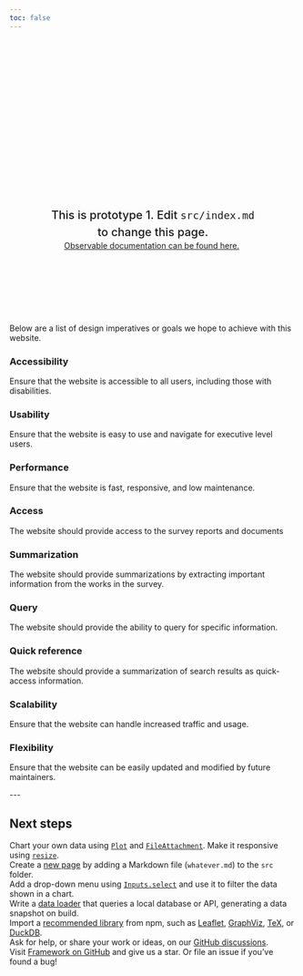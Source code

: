 ```yaml
---
toc: false
---
```


<div class="hero">
  <h1>Literacy NS</h1>
  <h2>This is prototype 1. Edit&nbsp;<code style="font-size: 90%;">src/index.md</code> to change this page.</h2>
  <a href="https://observablehq.com/framework/getting-started">Observable documentation can be found here.<span style="display: inline-block; margin-left: 0.25rem;"></span></a>
</div>
<div><p>Below are a list of design imperatives or goals we hope to achieve with this website.</p></div>
<div class="grid grid-cols-3" style="grid-auto-rows: 125px;">
  <div class="card">
    <h3 style="color:var(--theme-foreground-focus)";>Accessibility</h3>
    <p>Ensure that the website is accessible to all users, including those with disabilities.</p>
  </div>
  <div class="card">
    <h3 style="color:var(--theme-foreground-focus)";>Usability</h3>
    <p>Ensure that the website is easy to use and navigate for executive level users.</p>
  </div>
  <div class="card">
    <h3 style="color:var(--theme-foreground-focus)";>Performance</h3>
    <p>Ensure that the website is fast, responsive, and low maintenance.</p>
  </div>
  <div class="card">
    <h3 style="color:var(--theme-foreground-focus)";>Access</h3>
    <p>The website should provide access to the survey reports and documents</p>
  </div>
  <div class="card">
        <h3 style="color:var(--theme-foreground-focus)";>Summarization</h3>
        <p>The website should provide summarizations by extracting important information from the works in the survey.</p>
  </div>
  <div class="card">
        <h3 style="color:var(--theme-foreground-focus)";>Query</h3>
        <p>The website should provide the ability to query for specific information.</p>
  </div>
<div class="card">
        <h3 style="color:var(--theme-foreground-focus)";>Quick reference</h3>
        <p>The website should provide a summarization of search results as quick-access information.</p>
</div>
  <div class="card">
    <h3 style="color:var(--theme-foreground-focus)";>Scalability</h3>
    <p>Ensure that the website can handle increased traffic and usage. </p>
  </div>
  <div class="card">
    <h3 style="color:var(--theme-foreground-focus)";>Flexibility</h3>
    <p>Ensure that the website can be easily updated and modified by future maintainers.</p>
  </div>
</div>
---

## Next steps


<div class="grid grid-cols-4">
  <div class="card">
    Chart your own data using <a href="https://observablehq.com/framework/lib/plot"><code>Plot</code></a> and <a href="https://observablehq.com/framework/files"><code>FileAttachment</code></a>. Make it responsive using <a href="https://observablehq.com/framework/javascript#resize(render)"><code>resize</code></a>.
  </div>
  <div class="card">
    Create a <a href="https://observablehq.com/framework/project-structure">new page</a> by adding a Markdown file (<code>whatever.md</code>) to the <code>src</code> folder.
  </div>
  <div class="card">
    Add a drop-down menu using <a href="https://observablehq.com/framework/inputs/select"><code>Inputs.select</code></a> and use it to filter the data shown in a chart.
  </div>
  <div class="card">
    Write a <a href="https://observablehq.com/framework/loaders">data loader</a> that queries a local database or API, generating a data snapshot on build.
  </div>
  <div class="card">
    Import a <a href="https://observablehq.com/framework/imports">recommended library</a> from npm, such as <a href="https://observablehq.com/framework/lib/leaflet">Leaflet</a>, <a href="https://observablehq.com/framework/lib/dot">GraphViz</a>, <a href="https://observablehq.com/framework/lib/tex">TeX</a>, or <a href="https://observablehq.com/framework/lib/duckdb">DuckDB</a>.
  </div>
  <div class="card">
    Ask for help, or share your work or ideas, on our <a href="https://github.com/observablehq/framework/discussions">GitHub discussions</a>.
  </div>
  <div class="card">
    Visit <a href="https://github.com/observablehq/framework">Framework on GitHub</a> and give us a star. Or file an issue if you’ve found a bug!
  </div>
</div>

<style>

.hero {
  display: flex;
  flex-direction: column;
  align-items: center;
  font-family: var(--sans-serif);
  margin: 4rem 0 8rem;
  text-wrap: balance;
  text-align: center;
}

.hero h1 {
  margin: 1rem 0;
  padding: 1rem 0;
  max-width: none;
  font-size: 14vw;
  font-weight: 900;
  line-height: 1;
  background: linear-gradient(30deg, var(--theme-foreground-focus), currentColor);
  -webkit-background-clip: text;
  -webkit-text-fill-color: transparent;
  background-clip: text;
}

.hero h2 {
  margin: 0;
  max-width: 34em;
  font-size: 20px;
  font-style: initial;
  font-weight: 500;
  line-height: 1.5;
  color: var(--theme-foreground-muted);
}

.hero h3 {
  margin: 0;
  max-width: 34em;
  font-size: 20px;
  font-style: initial;
  font-weight: 500;
  line-height: 1.5;
  color: var(--theme-foreground-focus);
}

@media (min-width: 640px) {
  .hero h1 {
    font-size: 90px;
  }
}

</style>
